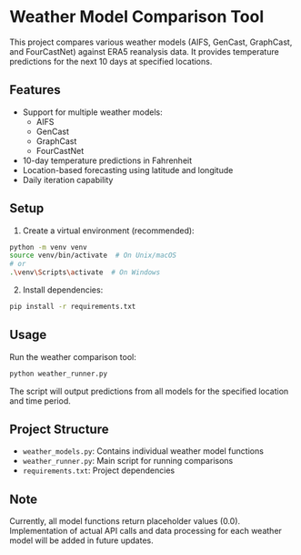 # Weather Model Comparison Tool

This project compares various weather models (AIFS, GenCast, GraphCast, and FourCastNet) against ERA5 reanalysis data. It provides temperature predictions for the next 10 days at specified locations.

## Features

- Support for multiple weather models:
  - AIFS
  - GenCast
  - GraphCast
  - FourCastNet
- 10-day temperature predictions in Fahrenheit
- Location-based forecasting using latitude and longitude
- Daily iteration capability

## Setup

1. Create a virtual environment (recommended):
```bash
python -m venv venv
source venv/bin/activate  # On Unix/macOS
# or
.\venv\Scripts\activate  # On Windows
```

2. Install dependencies:
```bash
pip install -r requirements.txt
```

## Usage

Run the weather comparison tool:

```bash
python weather_runner.py
```

The script will output predictions from all models for the specified location and time period.

## Project Structure

- `weather_models.py`: Contains individual weather model functions
- `weather_runner.py`: Main script for running comparisons
- `requirements.txt`: Project dependencies

## Note

Currently, all model functions return placeholder values (0.0). Implementation of actual API calls and data processing for each weather model will be added in future updates. 